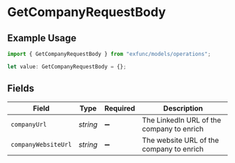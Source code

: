# GetCompanyRequestBody

## Example Usage

```typescript
import { GetCompanyRequestBody } from "exfunc/models/operations";

let value: GetCompanyRequestBody = {};
```

## Fields

| Field                                     | Type                                      | Required                                  | Description                               |
| ----------------------------------------- | ----------------------------------------- | ----------------------------------------- | ----------------------------------------- |
| `companyUrl`                              | *string*                                  | :heavy_minus_sign:                        | The LinkedIn URL of the company to enrich |
| `companyWebsiteUrl`                       | *string*                                  | :heavy_minus_sign:                        | The website URL of the company to enrich  |
